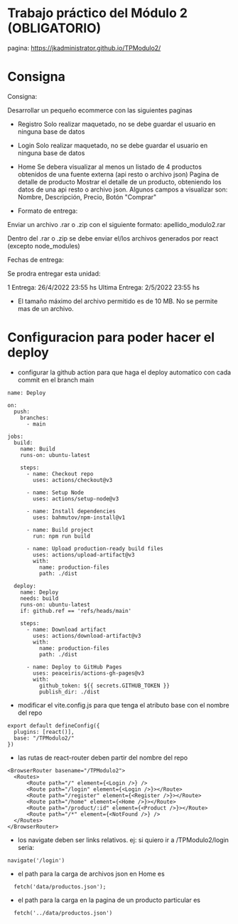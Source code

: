 # Trabajo práctico del Módulo 2 (OBLIGATORIO)

pagina: https://jkadministrator.github.io/TPModulo2/

# Consigna

Consigna:

Desarrollar un pequeño ecommerce con las siguientes paginas

- Registro
Solo realizar maquetado, no se debe guardar el usuario en ninguna base de datos

- Login
Solo realizar maquetado, no se debe guardar el usuario en ninguna base de datos

- Home
Se debera visualizar al menos un listado de 4 productos obtenidos de una fuente externa (api resto o archivo json)
Pagina de detalle de producto
Mostrar el detalle de un producto, obteniendo los datos de una api resto o archivo json. Algunos campos a visualizar son: Nombre, Descripción, Precio, Botón "Comprar"

- Formato de entrega:

Enviar un archivo .rar o .zip con el siguiente formato: apellido_modulo2.rar

Dentro del .rar o .zip se debe enviar el/los archivos generados por react (excepto node_modules)

Fechas de entrega:

Se prodra entregar esta unidad:

1 Entrega: 26/4/2022 23:55 hs
Ultima Entrega: 2/5/2022 23:55 hs
* El tamaño máximo del archivo permitido es de 10 MB. No se permite mas de un archivo.

# Configuracion para poder hacer el deploy

- configurar la github action para que haga el deploy automatico con cada commit en el branch main
```
name: Deploy

on:
  push:
    branches:
      - main

jobs:
  build:
    name: Build
    runs-on: ubuntu-latest

    steps:
      - name: Checkout repo
        uses: actions/checkout@v3

      - name: Setup Node
        uses: actions/setup-node@v3

      - name: Install dependencies
        uses: bahmutov/npm-install@v1

      - name: Build project
        run: npm run build

      - name: Upload production-ready build files
        uses: actions/upload-artifact@v3
        with:
          name: production-files
          path: ./dist

  deploy:
    name: Deploy
    needs: build
    runs-on: ubuntu-latest
    if: github.ref == 'refs/heads/main'

    steps:
      - name: Download artifact
        uses: actions/download-artifact@v3
        with:
          name: production-files
          path: ./dist

      - name: Deploy to GitHub Pages
        uses: peaceiris/actions-gh-pages@v3
        with:
          github_token: ${{ secrets.GITHUB_TOKEN }}
          publish_dir: ./dist
```

- modificar el vite.config.js para que tenga el atributo base con el nombre del repo
```
export default defineConfig({
  plugins: [react()],
  base: "/TPModulo2/"
})
```   

- las rutas de react-router deben partir del nombre del repo
```
<BrowserRouter basename="/TPModulo2">
  <Routes>
      <Route path="/" element={<Login />} />
      <Route path="/login" element={<Login />}></Route>
      <Route path="/register" element={<Register />}></Route>
      <Route path="/home" element={<Home />}></Route>
      <Route path="/product/:id" element={<Product />}></Route>
      <Route path="/*" element={<NotFound />} />
  </Routes>
</BrowserRouter>
```

- los navigate deben ser links relativos. ej: si quiero ir a /TPModulo2/login seria:
```
navigate('/login')
```

- el path para la carga de archivos json en Home es
```
  fetch('data/productos.json');
```

- el path para la carga en la pagina de un producto particular es
```
  fetch('../data/productos.json')
```
  
